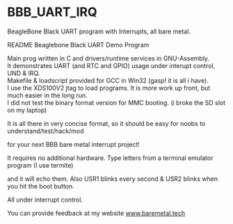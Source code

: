 # BBB_UART_IRQ
BeagleBone Black UART program with Interrupts, all bare metal.

README  Beaglebone Black UART Demo Program

Main prog written in C and drivers/runtime services in GNU-Assembly.  
It demonstrates UART (and RTC and GPIO) usage under interupt control, UND & IRQ.  
Makefile & loadscript provided for GCC in Win32 (gasp! it is all i have).  
I use the XDS100V2 jtag to load programs.  It is more work up front, but 
much easier in the long run.  
I did not test the binary format version 
for MMC booting.  (i broke the SD slot on my laptop)

It is all there in very concise format, so it should be easy for noobs 
to understand/test/hack/mod 

for your next BBB bare metal interrupt project!  

It requires no additional hardware.  Type letters from a terminal emulator 
program (I use termite) 

and it will echo them.  Also USR1 blinks every second 
& USR2 blinks when you hit the boot button.  

All under interrupt control.  

You can provide feedback at my website www.baremetal.tech  
